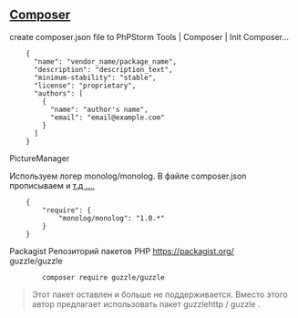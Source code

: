 ## [Composer](https://getcomposer.org/doc/01-basic-usage.md)

create composer.json file to PhPStorm
Tools | Composer | Init Composer...  
    
        {
          "name": "vendor_name/package_name",
          "description": "description_text",
          "minimum-stability": "stable",
          "license": "proprietary",
          "authors": [
            {
              "name": "author's name",
              "email": "email@example.com"
            }
          ]
        }
        
        
        
        
PictureManager

Используем логер monolog/monolog. В файле composer.json прописываем и [т.д ....](https://getcomposer.org/doc/01-basic-usage.md)
        
        {
            "require": {
                "monolog/monolog": "1.0.*"
            }
        }
        
 Packagist Репозиторий пакетов PHP https://packagist.org/       
guzzle/guzzle
            
            composer require guzzle/guzzle
            
  > Этот пакет оставлен и больше не поддерживается. Вместо этого автор предлагает использовать пакет guzzlehttp / guzzle .